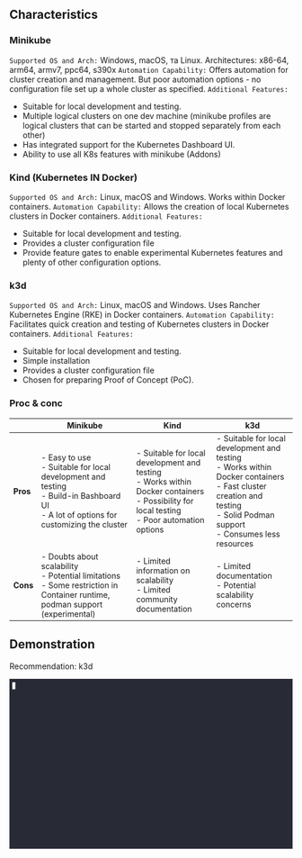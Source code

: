 ## Characteristics

### Minikube

`Supported OS and Arch:` Windows, macOS, та Linux. Architectures: x86-64, arm64, armv7, ppc64, s390x
`Automation Capability:` Offers automation for cluster creation and management. But poor automation options - no configuration file set up a whole cluster as specified.
`Additional Features:`

- Suitable for local development and testing.
- Multiple logical clusters on one dev machine (minikube profiles are logical clusters that can be started and stopped separately from each other)
- Has integrated support for the Kubernetes Dashboard UI.
- Ability to use all K8s features with minikube (Addons)

### Kind (Kubernetes IN Docker)

`Supported OS and Arch:` Linux, macOS and Windows. Works within Docker containers.
`Automation Capability:` Allows the creation of local Kubernetes clusters in Docker containers.
`Additional Features:`

- Suitable for local development and testing.
- Provides a cluster configuration file
- Provide feature gates to enable experimental Kubernetes features and plenty of other configuration options.

### k3d

`Supported OS and Arch:` Linux, macOS and Windows. Uses Rancher Kubernetes Engine (RKE) in Docker containers.
`Automation Capability:` Facilitates quick creation and testing of Kubernetes clusters in Docker containers.
`Additional Features:`

- Suitable for local development and testing.
- Simple installation
- Provides a cluster configuration file
- Chosen for preparing Proof of Concept (PoC).

### Proc & conc

|          | **Minikube**                                                                                                                                  | **Kind**                                                                                                                                         | **k3d**                                                                                                                                                                        |
| -------- | --------------------------------------------------------------------------------------------------------------------------------------------- | ------------------------------------------------------------------------------------------------------------------------------------------------ | ------------------------------------------------------------------------------------------------------------------------------------------------------------------------------ |
| **Pros** | - Easy to use<br> - Suitable for local development and testing<br> - Build-in Bashboard UI<br> - A lot of options for customizing the cluster | - Suitable for local development and testing<br>- Works within Docker containers<br>- Possibility for local testing<br>- Poor automation options | - Suitable for local development and testing<br>- Works within Docker containers<br>- Fast cluster creation and testing<br>- Solid Podman support<br>- Consumes less resources |
| **Cons** | - Doubts about scalability<br>- Potential limitations<br>- Some restriction in Container runtime, podman support (experimental)               | - Limited information on scalability<br>- Limited community documentation                                                                        | - Limited documentation<br>- Potential scalability concerns                                                                                                                    |

## Demonstration

Recommendation: k3d

![Application on Kubernetes](../.img/123456.gif)
